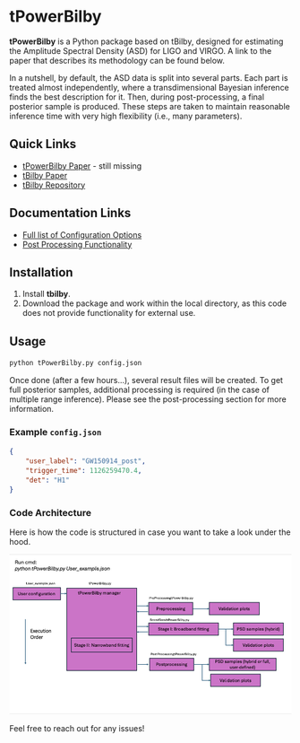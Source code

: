 # tPowerBilby

**tPowerBilby** is a Python package based on tBilby, designed for estimating the Amplitude Spectral Density (ASD) for LIGO and VIRGO. A link to the paper that describes its methodology can be found below. 

In a nutshell, by default, the ASD data is split into several parts. Each part is treated almost independently, where a transdimensional Bayesian inference finds the best description for it. Then, during post-processing, a final posterior sample is produced. These steps are taken to maintain reasonable inference time with very high flexibility (i.e., many parameters).  

## Quick Links

- [tPowerBilby Paper](https://arxiv.org/pdf/2404.04460) - still missing
- [tBilby Paper](https://arxiv.org/pdf/2404.04460)
- [tBilby Repository](https://github.com/tBilby/tBilby.git)

## Documentation Links

- [Full list of Configuration Options](doc/README_config.md)
- [Post Processing Functionality](doc/README_postprocessing.md)

## Installation

1. Install **tbilby**. 
2. Download the package and work within the local directory, as this code does not provide functionality for external use.

## Usage

```sh
python tPowerBilby.py config.json
```

Once done (after a few hours...), several result files will be created. To get full posterior samples, additional processing is required (in the case of multiple range inference). Please see the post-processing section for more information. 

### Example `config.json`

```json
{
    "user_label": "GW150914_post",
    "trigger_time": 1126259470.4,
    "det": "H1"
}
```
### Code Architecture

Here is how the code is structured in case you want to take a look under the hood.

![alt text](https://github.com/NirGutt/tPowerBilby/blob/main/tpowerbilby.png)



Feel free to reach out for any issues!

